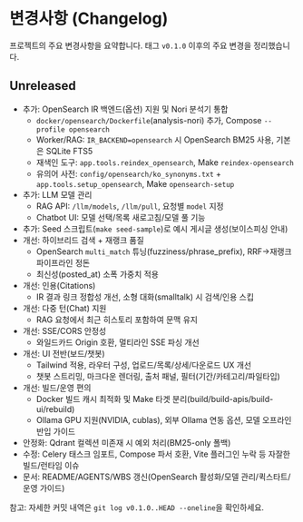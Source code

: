 # 변경사항 (Changelog)

프로젝트의 주요 변경사항을 요약합니다. 태그 `v0.1.0` 이후의 주요 변경을 정리했습니다.

## Unreleased

- 추가: OpenSearch IR 백엔드(옵션) 지원 및 Nori 분석기 통합
  - `docker/opensearch/Dockerfile`(analysis-nori) 추가, Compose `--profile opensearch`
  - Worker/RAG: `IR_BACKEND=opensearch` 시 OpenSearch BM25 사용, 기본은 SQLite FTS5
  - 재색인 도구: `app.tools.reindex_opensearch`, Make `reindex-opensearch`
  - 유의어 사전: `config/opensearch/ko_synonyms.txt` + `app.tools.setup_opensearch`, Make `opensearch-setup`
- 추가: LLM 모델 관리
  - RAG API: `/llm/models`, `/llm/pull`, 요청별 `model` 지정
  - Chatbot UI: 모델 선택/목록 새로고침/모델 풀 기능
- 추가: Seed 스크립트(`make seed-sample`)로 예시 게시글 생성(보이스피싱 안내)
- 개선: 하이브리드 검색 + 재랭크 품질
  - OpenSearch `multi_match` 튜닝(fuzziness/phrase_prefix), RRF→재랭크 파이프라인 정돈
  - 최신성(posted_at) 소폭 가중치 적용
- 개선: 인용(Citations)
  - IR 결과 링크 정합성 개선, 소형 대화(smalltalk) 시 검색/인용 스킵
- 개선: 다중 턴(Chat) 지원
  - RAG 요청에서 최근 히스토리 포함하여 문맥 유지
- 개선: SSE/CORS 안정성
  - 와일드카드 Origin 호환, 멀티라인 SSE 파싱 개선
- 개선: UI 전반(보드/챗봇)
  - Tailwind 적용, 라우터 구성, 업로드/목록/상세/다운로드 UX 개선
  - 챗봇 스트리밍, 마크다운 렌더링, 출처 패널, 필터(기간/카테고리/파일타입)
- 개선: 빌드/운영 편의
  - Docker 빌드 캐시 최적화 및 Make 타겟 분리(build/build-apis/build-ui/rebuild)
  - Ollama GPU 지원(NVIDIA, cublas), 외부 Ollama 연동 옵션, 모델 오프라인 반입 가이드
- 안정화: Qdrant 컬렉션 미존재 시 예외 처리(BM25-only 폴백)
- 수정: Celery 태스크 임포트, Compose 파서 호환, Vite 플러그인 누락 등 자잘한 빌드/런타임 이슈
- 문서: README/AGENTS/WBS 갱신(OpenSearch 활성화/모델 관리/퀵스타트/운영 가이드)

참고: 자세한 커밋 내역은 `git log v0.1.0..HEAD --oneline`을 확인하세요.
